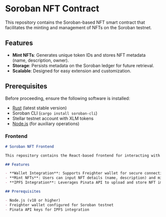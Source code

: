 # Soroban NFT Contract

This repository contains the Soroban-based NFT smart contract that facilitates the minting and management of NFTs on the Soroban testnet.

## Features

- **Mint NFTs**: Generates unique token IDs and stores NFT metadata (name, description, owner).
- **Storage**: Persists metadata on the Soroban ledger for future retrieval.
- **Scalable**: Designed for easy extension and customization.

## Prerequisites

Before proceeding, ensure the following software is installed:

- [Rust](https://www.rust-lang.org/tools/install) (latest stable version)
- Soroban CLI (`cargo install soroban-cli`)
- Stellar testnet account with XLM tokens
- [Node.js](https://nodejs.org/) (for auxiliary operations)

### **Frontend**

```markdown
# Soroban NFT Frontend

This repository contains the React-based frontend for interacting with the Soroban NFT smart contract. It allows users to connect wallets, mint NFTs, and view NFT metadata.

## Features

- **Wallet Integration**: Supports Freighter wallet for secure connections to the Soroban testnet.
- **Mint NFTs**: Users can input NFT details (name, description) and mint directly.
- **IPFS Integration**: Leverages Pinata API to upload and store NFT images on IPFS.

## Prerequisites

- Node.js (v18 or higher)
- Freighter wallet configured for Soroban testnet
- Pinata API keys for IPFS integration

